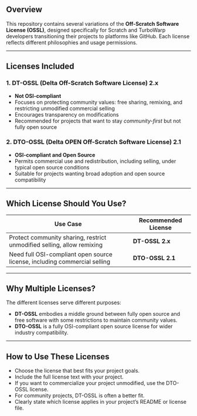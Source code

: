 
## Overview

This repository contains several variations of the **Off-Scratch Software License (OSSL)**, designed specifically for Scratch and TurboWarp developers transitioning their projects to platforms like GitHub. Each license reflects different philosophies and usage permissions.

---

## Licenses Included

### 1. **DT-OSSL (Delta Off-Scratch Software License) 2.x**

- **Not OSI-compliant**  
- Focuses on protecting community values: free sharing, remixing, and restricting unmodified commercial selling  
- Encourages transparency on modifications  
- Recommended for projects that want to stay *community-first* but not fully open source  

### 2. **DTO-OSSL (Delta OPEN Off-Scratch Software License) 2.1**

- **OSI-compliant and Open Source**  
- Permits commercial use and redistribution, including selling, under typical open source conditions  
- Suitable for projects wanting broad adoption and open source compatibility  

---

## Which License Should You Use?

| Use Case                                                           | Recommended License      |
|-------------------------------------------------------------------|-------------------------|
| Protect community sharing, restrict unmodified selling, allow remixing | **DT-OSSL 2.x**         |
| Need full OSI-compliant open source license, including commercial selling | **DTO-OSSL 2.1**        |

---

## Why Multiple Licenses?

The different licenses serve different purposes:

- **DT-OSSL** embodies a middle ground between fully open source and free software with some restrictions to maintain community values.
- **DTO-OSSL** is a fully OSI-compliant open source license for wider industry compatibility.

---

## How to Use These Licenses

- Choose the license that best fits your project goals.
- Include the full license text with your project.
- If you want to commercialize your project unmodified, use the DTO-OSSL license.
- For community projects, DT-OSSL is often a better fit.
- Clearly state which license applies in your project’s README or license file.
